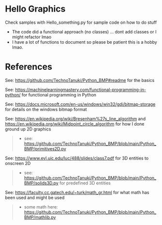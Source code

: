 # Hello Graphics
Check samples with Hello_something.py for sample code on how to do stuff
* The code did a functional approach (no classes) ... dont add classes or I might refactor lmao
* I have a lot of functions to document so please be patient this is a hobby lmao.

# References

See: https://github.com/TechnoTanuki/Python_BMP#readme for the basics

See: https://machinelearningmastery.com/functional-programming-in-python/
for functional programming in Python

See: https://docs.microsoft.com/en-us/windows/win32/gdi/bitmap-storage
for details on the windows bitmap format

See: https://en.wikipedia.org/wiki/Bresenham%27s_line_algorithm 
and https://en.wikipedia.org/wiki/Midpoint_circle_algorithm
for how I done ground up 2D graphics
> * see: https://github.com/TechnoTanuki/Python_BMP/blob/main/Python_BMP/primitives2D.py

See: https://www.evl.uic.edu/luc/488/slides/class7.pdf
for 3D entities to onscreen 2D 
> * see: https://github.com/TechnoTanuki/Python_BMP/blob/main/Python_BMP/solids3D.py for predefined 3D entities

See: https://faculty.cc.gatech.edu/~turk/math_gr.html
for what math has been used and might be used
> * some math here: https://github.com/TechnoTanuki/Python_BMP/blob/main/Python_BMP/mathlib.py
 

